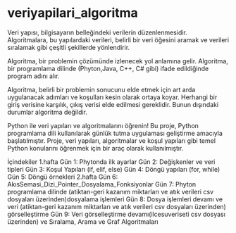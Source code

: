 # veriyapilari_algoritma

Veri yapısı, bilgisayarın belleğindeki verilerin düzenlenmesidir. Algoritmalara, bu yapılardaki verileri, belirli bir veri öğesini aramak ve verileri sıralamak gibi çeşitli şekillerde yönlendirir.

Algoritma, bir problemin çözümünde izlenecek yol anlamına gelir. Algoritma, bir programlama dilinde (Phyton,Java, C++, C# gibi) ifade edildiğinde program adını alır. 

Algoritma, belirli bir problemin sonucunu elde etmek için art arda uygulanacak adımları ve koşulları kesin
olarak ortaya koyar. Herhangi bir giriş verisine karşılık, çıkış verisi elde edilmesi gereklidir. Bunun dışındaki durumlar algoritma değildir.

Python ile veri yapıları ve algoritmalarını öğrenin! Bu proje, Python programlama dili kullanılarak günlük tutma uygulaması geliştirme amacıyla başlatılmıştır. Proje, veri yapıları, algoritmalar ve koşul yapıları gibi temel Python konularını öğrenmek için bir araç olarak kullanılmıştır.

İçindekiler
1.hafta
Gün 1: Phytonda ilk ayarlar
Gün 2: Değişkenler ve veri tipleri
Gün 3: Koşul Yapıları (if, elif, else)
Gün 4: Döngü yapıları (for, while)
Gün 5: Döngü örnekleri
2.hafta
Gün 6: AkısSemasi_Dizi_Pointer_Dosyalama_Fonksiyonlar
Gün 7: Phyton programlama dilinde (atiktan-geri kazanım miktarları ve atık verileri csv dosyaları üzerinden)dosyalama işlemleri 
Gün 8: Dosya işlemleri devamı ve veri (atiktan-geri kazanım miktarları ve atık verileri csv dosyaları üzerinden) görselleştirme
Gün 9:  Veri görselleştirme devamı(ilcesuveriseti csv dosyası üzerinden)  ve Sıralama, Arama ve Graf Algoritmaları 
